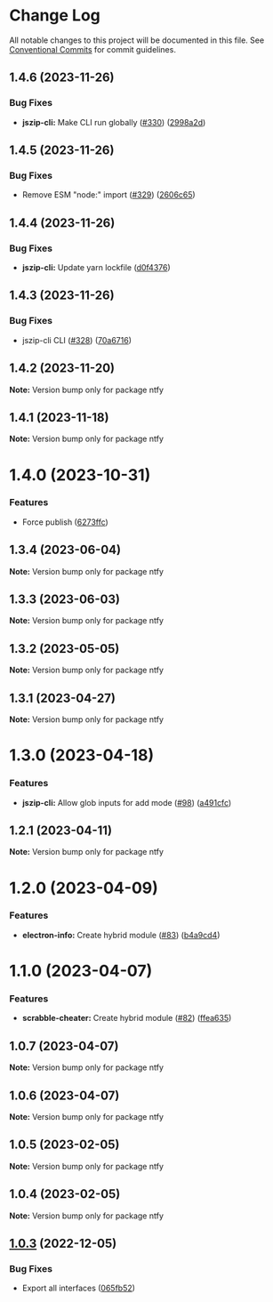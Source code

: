 # Change Log

All notable changes to this project will be documented in this file.
See [Conventional Commits](https://conventionalcommits.org) for commit guidelines.

## 1.4.6 (2023-11-26)


### Bug Fixes

* **jszip-cli:** Make CLI run globally ([#330](https://github.com/ffflorian/node-packages/issues/330)) ([2998a2d](https://github.com/ffflorian/node-packages/commit/2998a2daa963d392cc46cf7d3059cf945656a803))





## 1.4.5 (2023-11-26)


### Bug Fixes

* Remove ESM "node:" import ([#329](https://github.com/ffflorian/node-packages/issues/329)) ([2606c65](https://github.com/ffflorian/node-packages/commit/2606c65d32449d2aaa9b33a5bf302c3d31202e7c))





## 1.4.4 (2023-11-26)


### Bug Fixes

* **jszip-cli:** Update yarn lockfile ([d0f4376](https://github.com/ffflorian/node-packages/commit/d0f43769a11e8ce376cfce0375a17616d48fe6cf))





## 1.4.3 (2023-11-26)


### Bug Fixes

* jszip-cli CLI ([#328](https://github.com/ffflorian/node-packages/issues/328)) ([70a6716](https://github.com/ffflorian/node-packages/commit/70a6716697cb85b14af967d0587aca662b90d212))





## 1.4.2 (2023-11-20)

**Note:** Version bump only for package ntfy





## 1.4.1 (2023-11-18)

**Note:** Version bump only for package ntfy





# 1.4.0 (2023-10-31)


### Features

* Force publish ([6273ffc](https://github.com/ffflorian/node-packages/commit/6273ffc7fd6b44807c5409f746b5daa91bebbb17))





## 1.3.4 (2023-06-04)

**Note:** Version bump only for package ntfy





## 1.3.3 (2023-06-03)

**Note:** Version bump only for package ntfy





## 1.3.2 (2023-05-05)

**Note:** Version bump only for package ntfy





## 1.3.1 (2023-04-27)

**Note:** Version bump only for package ntfy





# 1.3.0 (2023-04-18)


### Features

* **jszip-cli:** Allow glob inputs for add mode ([#98](https://github.com/ffflorian/node-packages/issues/98)) ([a491cfc](https://github.com/ffflorian/node-packages/commit/a491cfcb04d9abdb8e0b2c9995a0de63f05510d9))





## 1.2.1 (2023-04-11)

**Note:** Version bump only for package ntfy





# 1.2.0 (2023-04-09)


### Features

* **electron-info:** Create hybrid module ([#83](https://github.com/ffflorian/node-packages/issues/83)) ([b4a9cd4](https://github.com/ffflorian/node-packages/commit/b4a9cd469cdd21da520ce1d02c878359c0546340))





# 1.1.0 (2023-04-07)


### Features

* **scrabble-cheater:** Create hybrid module ([#82](https://github.com/ffflorian/node-packages/issues/82)) ([ffea635](https://github.com/ffflorian/node-packages/commit/ffea6358e04ce5280f38a1ef4dd1271bb37e422e))





## 1.0.7 (2023-04-07)

**Note:** Version bump only for package ntfy





## 1.0.6 (2023-04-07)

**Note:** Version bump only for package ntfy





## 1.0.5 (2023-02-05)

**Note:** Version bump only for package ntfy





## 1.0.4 (2023-02-05)

**Note:** Version bump only for package ntfy





## [1.0.3](https://github.com/ffflorian/ntfy/compare/v1.0.2...v1.0.3) (2022-12-05)


### Bug Fixes

* Export all interfaces ([065fb52](https://github.com/ffflorian/ntfy/commit/065fb527901c2faa549a5b55551e7dad36e369a8))
